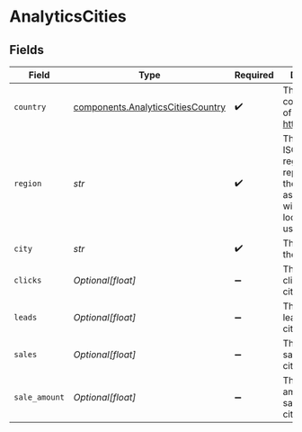 # AnalyticsCities


## Fields

| Field                                                                                                 | Type                                                                                                  | Required                                                                                              | Description                                                                                           |
| ----------------------------------------------------------------------------------------------------- | ----------------------------------------------------------------------------------------------------- | ----------------------------------------------------------------------------------------------------- | ----------------------------------------------------------------------------------------------------- |
| `country`                                                                                             | [components.AnalyticsCitiesCountry](../../models/components/analyticscitiescountry.md)                | :heavy_check_mark:                                                                                    | The 2-letter country code of the city: https://d.to/geo                                               |
| `region`                                                                                              | *str*                                                                                                 | :heavy_check_mark:                                                                                    | The 2-letter ISO 3166-2 region code representing the region associated with the location of the user. |
| `city`                                                                                                | *str*                                                                                                 | :heavy_check_mark:                                                                                    | The name of the city                                                                                  |
| `clicks`                                                                                              | *Optional[float]*                                                                                     | :heavy_minus_sign:                                                                                    | The number of clicks from this city                                                                   |
| `leads`                                                                                               | *Optional[float]*                                                                                     | :heavy_minus_sign:                                                                                    | The number of leads from this city                                                                    |
| `sales`                                                                                               | *Optional[float]*                                                                                     | :heavy_minus_sign:                                                                                    | The number of sales from this city                                                                    |
| `sale_amount`                                                                                         | *Optional[float]*                                                                                     | :heavy_minus_sign:                                                                                    | The total amount of sales from this city, in cents                                                    |
